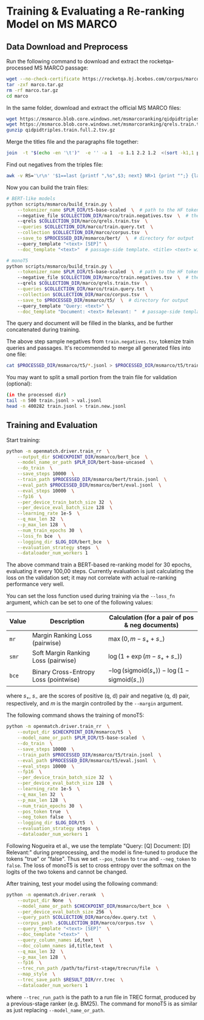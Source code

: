 # Training & Evaluating a Re-ranking Model on MS MARCO

## Data Download and Preprocess

Run the following command to download and extract the rocketqa-processed MS MARCO passage:

```bash
wget --no-check-certificate https://rocketqa.bj.bcebos.com/corpus/marco.tar.gz
tar -zxf marco.tar.gz
rm -rf marco.tar.gz
cd marco
```

In the same folder, download and extract the official MS MARCO files:

```bash
wget https://msmarco.blob.core.windows.net/msmarcoranking/qidpidtriples.train.full.2.tsv.gz
wget https://msmarco.blob.core.windows.net/msmarcoranking/qrels.train.tsv -O qrels.train.tsv
gunzip qidpidtriples.train.full.2.tsv.gz
```

Merge the titles file and the paragraphs file together:

```bash
join  -t "$(echo -en '\t')"  -e '' -a 1  -o 1.1 2.2 1.2  <(sort -k1,1 para.txt) <(sort -k1,1 para.title.txt) | sort -k1,1 -n > corpus.tsv
```

Find out negatives from the triples file:

```bash
awk -v RS='\r\n' '$1==last {printf ",%s",$3; next} NR>1 {print "";} {last=$1; printf "%s\t%s",$1,$3;} END{print "";}' qidpidtriples.train.full.2.tsv > train.negatives.tsv
```

Now you can build the train files: 

```bash
# BERT-like models
python scripts/msmarco/build_train.py \
    --tokenizer_name $PLM_DIR/t5-base-scaled  \  # path to the HF tokenizer
    --negative_file $COLLECTION_DIR/marco/train.negatives.tsv  \  # the above negatives file
    --qrels $COLLECTION_DIR/marco/qrels.train.tsv  \
    --queries $COLLECTION_DIR/marco/train.query.txt  \
    --collection $COLLECTION_DIR/marco/corpus.tsv  \
    --save_to $PROCESSED_DIR/msmarco/bert/  \  # directory for output
    --query_template "<text> [SEP]" \
    --doc_template "<text>"  # passage-side template. <title> <text> will be replaced
```

```bash
# monoT5
python scripts/msmarco/build_train.py \
    --tokenizer_name $PLM_DIR/t5-base-scaled  \  # path to the HF tokenizer
    --negative_file $COLLECTION_DIR/marco/train.negatives.tsv  \  # the above negatives file
    --qrels $COLLECTION_DIR/marco/qrels.train.tsv  \
    --queries $COLLECTION_DIR/marco/train.query.txt  \
    --collection $COLLECTION_DIR/marco/corpus.tsv  \
    --save_to $PROCESSED_DIR/msmarco/t5/  \  # directory for output
    --query_template "Query: <text>" \
    --doc_template "Document: <text> Relevant: "  # passage-side template. <title> <text> will be replaced
```

The query and document will be filled in the blanks, and be further concatenated during training.

The above step sample negatives from `train.negatives.tsv`, tokenize train queries and passages. It's recommended to merge all generated files into one file:

```bash
cat $PROCESSED_DIR/msmarco/t5/*.jsonl > $PROCESSED_DIR/msmarco/t5/train.jsonl
```

You may want to split a small portion from the train file for validation (optional):

```bash
(in the processed dir)
tail -n 500 train.jsonl > val.jsonl
head -n 400282 train.jsonl > train.new.jsonl
```

## Training and Evaluation

Start training:

```bash
python -m openmatch.driver.train_rr  \
    --output_dir $CHECKPOINT_DIR/msmarco/bert_bce  \
    --model_name_or_path $PLM_DIR/bert-base-uncased  \
    --do_train  \
    --save_steps 10000  \
    --train_path $PROCESSED_DIR/msmarco/bert/train.jsonl  \
    --eval_path $PROCESSED_DIR/msmarco/bert/eval.jsonl  \
    --eval_steps 10000  \
    --fp16  \
    --per_device_train_batch_size 32  \
    --per_device_eval_batch_size 128  \
    --learning_rate 1e-5  \
    --q_max_len 32  \
    --p_max_len 128  \
    --num_train_epochs 30  \
    --loss_fn bce  \
    --logging_dir $LOG_DIR/bert_bce  \
    --evaluation_strategy steps  \
    --dataloader_num_workers 1
```

The above command train a BERT-based re-ranking model for 30 epochs, evaluating it every 100,00 steps. Currently evaluation is just calculating the loss on the validation set; it may not correlate with actual re-ranking performance very well. 

You can set the loss function used during training via the `--loss_fn` argument, which can be set to one of the following values:

|Value|Description|Calculation (for a pair of pos & neg documents)|
|---|---|---|
|`mr`|Margin Ranking Loss (pairwise)|$\max (0, m - s_+ + s_-)$|
|`smr`|Soft Margin Ranking Loss (pairwise)|$\log (1 + \exp(m - s_+ + s_-))$|
|`bce`|Binary Cross-Entropy Loss (pointwise)|$-\log(\text{sigmoid}(s_+))-\log(1-\text{sigmoid}(s_-))$|

where $s_+$, $s_-$ are the scores of positive (q, d) pair and negative (q, d) pair, respectively, and $m$ is the margin controlled by the `--margin` argument.

The following command shows the training of monoT5:

```bash
python -m openmatch.driver.train_rr  \
    --output_dir $CHECKPOINT_DIR/msmarco/t5  \
    --model_name_or_path $PLM_DIR/t5-base-scaled  \
    --do_train  \
    --save_steps 10000  \
    --train_path $PROCESSED_DIR/msmarco/t5/train.jsonl  \
    --eval_path $PROCESSED_DIR/msmarco/t5/eval.jsonl  \
    --eval_steps 10000  \
    --fp16  \
    --per_device_train_batch_size 32  \
    --per_device_eval_batch_size 128  \
    --learning_rate 1e-5  \
    --q_max_len 32  \
    --p_max_len 128  \
    --num_train_epochs 30  \
    --pos_token true  \
    --neg_token false  \
    --logging_dir $LOG_DIR/t5  \
    --evaluation_strategy steps  \
    --dataloader_num_workers 1
```

Following Nogueira et al., we use the template "Query: [Q] Document: [D] Relevant:" during preprocessing, and the model is fine-tuned to produce the tokens "true" or "false". Thus we set `--pos_token` to `true` and `--neg_token` to `false`. The loss of monoT5 is set to cross entropy over the softmax on the logits of the two tokens and cannot be changed.

After training, test your model using the following command:

```bash
python -m openmatch.driver.rerank  \
    --output_dir None  \
    --model_name_or_path $CHECKPOINT_DIR/msmarco/bert_bce  \
    --per_device_eval_batch_size 256  \
    --query_path $COLLECTION_DIR/marco/dev.query.txt  \
    --corpus_path .$COLLECTION_DIR/marco/corpus.tsv  \
    --query_template "<text> [SEP]"  \
    --doc_template "<text>"  \
    --query_column_names id,text  \
    --doc_column_names id,title,text  \
    --q_max_len 32  \
    --p_max_len 128  \
    --fp16  \
    --trec_run_path /path/to/first-stage/trecrun/file  \
    --map_style  \
    --trec_save_path $RESULT_DIR/rr.trec  \
    --dataloader_num_workers 1 
```

where `--trec_run_path` is the path to a run file in TREC format, produced by a previous-stage ranker (e.g. BM25). The command for monoT5 is as similar as just replacing `--model_name_or_path`.